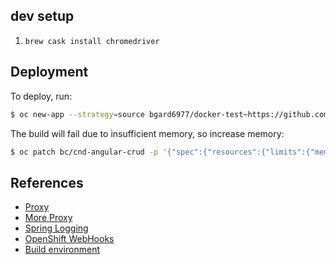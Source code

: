 
## dev setup

1. `brew cask install chromedriver`

## Deployment

To deploy, run:

```sh
$ oc new-app --strategy=source bgard6977/docker-test~https://github.com/gSchool/cnd-angular-crud
```

The build will fail due to insufficient memory, so increase memory:

```sh
$ oc patch bc/cnd-angular-crud -p '{"spec":{"resources":{"limits":{"memory":"1Gi"}}}}'
```

## References

- [Proxy](https://juristr.com/blog/2016/11/configure-proxy-api-angular-cli/)
- [More Proxy](https://github.com/angular/angular-cli/blob/master/docs/documentation/stories/proxy.md)
- [Spring Logging](https://www.javadevjournal.com/spring/log-incoming-requests-spring/)
- [OpenShift WebHooks](https://docs.openshift.com/container-platform/3.5/dev_guide/builds/triggering_builds.html)
- [Build environment](https://github.com/bgard6977/docker-test)